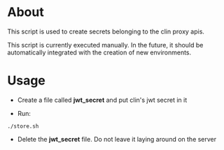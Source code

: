 # About

This script is used to create secrets belonging to the clin proxy apis.

This script is currently executed manually.  In the future, it should be automatically integrated with the creation of new environments.

# Usage

- Create a file called **jwt_secret** and put clin's jwt secret in it

- Run:

```
./store.sh
```

- Delete the **jwt_secret** file. Do not leave it laying around on the server